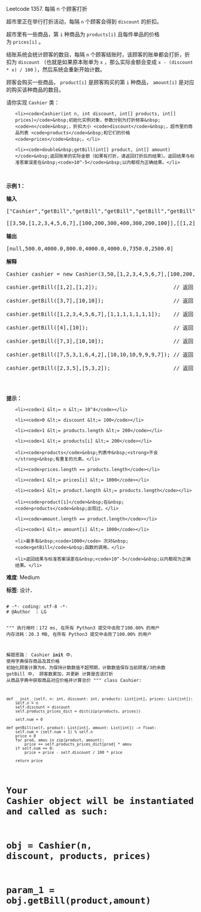 Leetcode 1357. 每隔 n 个顾客打折
<p>超市里正在举行打折活动，每隔&nbsp;<code>n</code>&nbsp;个顾客会得到 <code>discount</code>&nbsp;的折扣。</p>


<p>超市里有一些商品，第&nbsp;<code>i</code>&nbsp;种商品为&nbsp;<code>products[i]</code>&nbsp;且每件单品的价格为&nbsp;<code>prices[i]</code>&nbsp;。</p>



<p>结账系统会统计顾客的数目，每隔&nbsp;<code>n</code>&nbsp;个顾客结账时，该顾客的账单都会打折，折扣为&nbsp;<code>discount</code>&nbsp;（也就是如果原本账单为&nbsp;<code>x</code>&nbsp;，那么实际金额会变成&nbsp;<code>x - (discount * x) / 100</code>&nbsp;），然后系统会重新开始计数。</p>



<p>顾客会购买一些商品，&nbsp;<code>product[i]</code>&nbsp;是顾客购买的第&nbsp;<code>i</code>&nbsp;种商品，&nbsp;<code>amount[i]</code>&nbsp;是对应的购买该种商品的数目。</p>



<p>请你实现&nbsp;<code>Cashier</code>&nbsp;类：</p>



<ul>

	<li><code>Cashier(int n, int discount, int[] products, int[] prices)</code>&nbsp;初始化实例对象，参数分别为打折频率&nbsp;<code>n</code>&nbsp;，折扣大小 <code>discount</code>&nbsp;，超市里的商品列表 <code>products</code>&nbsp;和它们的价格 <code>prices</code>&nbsp;。</li>

	<li><code>double&nbsp;getBill(int[] product, int[] amount)</code>&nbsp;返回账单的实际金额（如果有打折，请返回打折后的结果）。返回结果与标准答案误差在&nbsp;<code>10^-5</code>&nbsp;以内都视为正确结果。</li>

</ul>



<p>&nbsp;</p>



<p><strong>示例 1：</strong></p>



<pre><strong>输入</strong>

[&quot;Cashier&quot;,&quot;getBill&quot;,&quot;getBill&quot;,&quot;getBill&quot;,&quot;getBill&quot;,&quot;getBill&quot;,&quot;getBill&quot;,&quot;getBill&quot;]

[[3,50,[1,2,3,4,5,6,7],[100,200,300,400,300,200,100]],[[1,2],[1,2]],[[3,7],[10,10]],[[1,2,3,4,5,6,7],[1,1,1,1,1,1,1]],[[4],[10]],[[7,3],[10,10]],[[7,5,3,1,6,4,2],[10,10,10,9,9,9,7]],[[2,3,5],[5,3,2]]]

<strong>输出</strong>

[null,500.0,4000.0,800.0,4000.0,4000.0,7350.0,2500.0]

<strong>解释</strong>

Cashier cashier = new Cashier(3,50,[1,2,3,4,5,6,7],[100,200,300,400,300,200,100]);

cashier.getBill([1,2],[1,2]);                        // 返回 500.0, 账单金额为 = 1 * 100 + 2 * 200 = 500.

cashier.getBill([3,7],[10,10]);                      // 返回 4000.0

cashier.getBill([1,2,3,4,5,6,7],[1,1,1,1,1,1,1]);    // 返回 800.0 ，账单原本为 1600.0 ，但由于该顾客是第三位顾客，他将得到 50% 的折扣，所以实际金额为 1600 - 1600 * (50 / 100) = 800 。

cashier.getBill([4],[10]);                           // 返回 4000.0

cashier.getBill([7,3],[10,10]);                      // 返回 4000.0

cashier.getBill([7,5,3,1,6,4,2],[10,10,10,9,9,9,7]); // 返回 7350.0 ，账单原本为 14700.0 ，但由于系统计数再次达到三，该顾客将得到 50% 的折扣，实际金额为 7350.0 。

cashier.getBill([2,3,5],[5,3,2]);                    // 返回 2500.0

</pre>



<p>&nbsp;</p>



<p><strong>提示：</strong></p>



<ul>

	<li><code>1 &lt;= n &lt;= 10^4</code></li>

	<li><code>0 &lt;= discount &lt;= 100</code></li>

	<li><code>1 &lt;= products.length &lt;= 200</code></li>

	<li><code>1 &lt;= products[i] &lt;= 200</code></li>

	<li><code>products</code>&nbsp;列表中&nbsp;<strong>不会</strong>&nbsp;有重复的元素。</li>

	<li><code>prices.length == products.length</code></li>

	<li><code>1 &lt;= prices[i] &lt;= 1000</code></li>

	<li><code>1 &lt;= product.length &lt;= products.length</code></li>

	<li><code>product[i]</code>&nbsp;在&nbsp;<code>products</code>&nbsp;出现过。</li>

	<li><code>amount.length == product.length</code></li>

	<li><code>1 &lt;= amount[i] &lt;= 1000</code></li>

	<li>最多有&nbsp;<code>1000</code> 次对&nbsp;<code>getBill</code>&nbsp;函数的调用。</li>

	<li>返回结果与标准答案误差在&nbsp;<code>10^-5</code>&nbsp;以内都视为正确结果。</li>

</ul>





 **难度**: Medium



 **标签**: 设计、 





<div class="hcb_wrap">
<pre class="prism undefined-numbers lang-python" data-lang="Python"><code>
# -*- coding: utf-8 -*-
# @Author  : LG

"""
执行用时：172 ms, 在所有 Python3 提交中击败了100.00% 的用户
内存消耗：20.3 MB, 在所有 Python3 提交中击败了100.00% 的用户

解题思路：
    Cashier __init__ 中，
        使用字典保存商品及其价格
        初始化顾客计算为0，为保持计数数值不超预期，计数数值保存当前顾客/3的余数
    getBill 中，
        顾客数累加，并更新
        计算是否该打折
        从商品字典中获取商品对应价格并计算总价
"""
class Cashier:

    def __init__(self, n: int, discount: int, products: List[int], prices: List[int]):
        self.n = n
        self.discount = discount
        self.products_prices_dict = dict(zip(products, prices))

        self.num = 0

    def getBill(self, product: List[int], amount: List[int]) -> float:
        self.num = (self.num + 1) % self.n
        price = 0
        for prod, amou in zip(product, amount):
            price += self.products_prices_dict[prod] * amou
        if self.num == 0:
            price = price - self.discount / 100 * price

        return price

# Your Cashier object will be instantiated and called as such:
# obj = Cashier(n, discount, products, prices)
# param_1 = obj.getBill(product,amount)
</code></pre></div>
